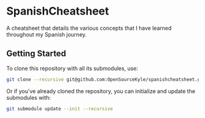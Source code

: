 # SpanishCheatsheet

A cheatsheet that details the various concepts that I have learned throughout my Spanish journey.

## Getting Started

To clone this repository with all its submodules, use:

```bash
git clone --recursive git@github.com:OpenSourceKyle/spanishcheatsheet.git
```

Or if you've already cloned the repository, you can initialize and update the submodules with:

```bash
git submodule update --init --recursive
```
